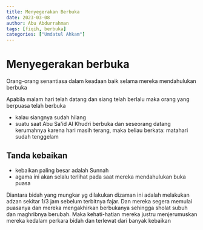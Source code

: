 ```yaml
---
title: Menyegerakan Berbuka
date: 2023-03-08
author: Abu Abdurrahman
tags: [fiqih, berbuka]
categories: ["Umdatul Ahkam"]
---
```


# Menyegerakan berbuka

Orang-orang senantiasa dalam keadaan baik selama mereka mendahulukan berbuka

Apabila malam hari telah datang dan siang telah berlalu maka orang yang berpuasa telah berbuka

- kalau siangnya sudah hilang
- suatu saat Abu Sa'id Al Khudri berbuka dan seseorang datang kerumahnya karena hari masih terang, maka beliau berkata: matahari sudah tenggelam

## Tanda kebaikan

- kebaikan paling besar adalah Sunnah
- agama ini akan selalu terlihat pada saat mereka mendahulukan buka puasa

Diantara bidah yang mungkar yg dilakukan dizaman ini adalah melakukan adzan sekitar 1/3 jam sebelum terbitnya fajar. Dan mereka segera memulai puasanya dan mereka mengakhirkan berbukanya sehingga sholat subuh dan maghribnya berubah. Maka kehati-hatian mereka justru menjerumuskan mereka kedalam perkara bidah dan terlewat dari banyak kebaikan

